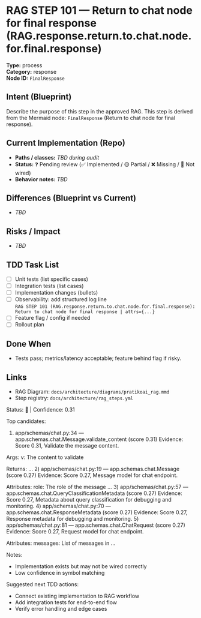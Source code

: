 # RAG STEP 101 — Return to chat node for final response (RAG.response.return.to.chat.node.for.final.response)

**Type:** process  
**Category:** response  
**Node ID:** `FinalResponse`

## Intent (Blueprint)
Describe the purpose of this step in the approved RAG. This step is derived from the Mermaid node: `FinalResponse` (Return to chat node for final response).

## Current Implementation (Repo)
- **Paths / classes:** _TBD during audit_
- **Status:** ❓ Pending review (✅ Implemented / 🟡 Partial / ❌ Missing / 🔌 Not wired)
- **Behavior notes:** _TBD_

## Differences (Blueprint vs Current)
- _TBD_

## Risks / Impact
- _TBD_

## TDD Task List
- [ ] Unit tests (list specific cases)
- [ ] Integration tests (list cases)
- [ ] Implementation changes (bullets)
- [ ] Observability: add structured log line  
  `RAG STEP 101 (RAG.response.return.to.chat.node.for.final.response): Return to chat node for final response | attrs={...}`
- [ ] Feature flag / config if needed
- [ ] Rollout plan

## Done When
- Tests pass; metrics/latency acceptable; feature behind flag if risky.

## Links
- RAG Diagram: `docs/architecture/diagrams/pratikoai_rag.mmd`
- Step registry: `docs/architecture/rag_steps.yml`


<!-- AUTO-AUDIT:BEGIN -->
Status: 🔌  |  Confidence: 0.31

Top candidates:
1) app/schemas/chat.py:34 — app.schemas.chat.Message.validate_content (score 0.31)
   Evidence: Score 0.31, Validate the message content.

Args:
    v: The content to validate

Returns:
  ...
2) app/schemas/chat.py:19 — app.schemas.chat.Message (score 0.27)
   Evidence: Score 0.27, Message model for chat endpoint.

Attributes:
    role: The role of the message ...
3) app/schemas/chat.py:57 — app.schemas.chat.QueryClassificationMetadata (score 0.27)
   Evidence: Score 0.27, Metadata about query classification for debugging and monitoring.
4) app/schemas/chat.py:70 — app.schemas.chat.ResponseMetadata (score 0.27)
   Evidence: Score 0.27, Response metadata for debugging and monitoring.
5) app/schemas/chat.py:81 — app.schemas.chat.ChatRequest (score 0.27)
   Evidence: Score 0.27, Request model for chat endpoint.

Attributes:
    messages: List of messages in ...

Notes:
- Implementation exists but may not be wired correctly
- Low confidence in symbol matching

Suggested next TDD actions:
- Connect existing implementation to RAG workflow
- Add integration tests for end-to-end flow
- Verify error handling and edge cases
<!-- AUTO-AUDIT:END -->
